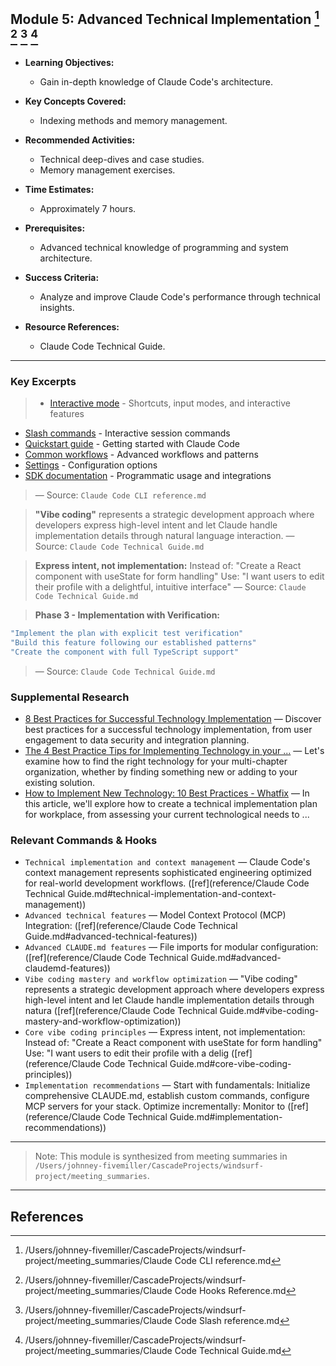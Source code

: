 ## Module 5: Advanced Technical Implementation [^1] [^2] [^3] [^4]

- **Learning Objectives:**
  - Gain in-depth knowledge of Claude Code's architecture.

- **Key Concepts Covered:**
  - Indexing methods and memory management.

- **Recommended Activities:**
  - Technical deep-dives and case studies.
  - Memory management exercises.

- **Time Estimates:**
  - Approximately 7 hours.

- **Prerequisites:**
  - Advanced technical knowledge of programming and system architecture.

- **Success Criteria:**
  - Analyze and improve Claude Code's performance through technical insights.

- **Resource References:**
  - Claude Code Technical Guide.

---

### Key Excerpts

> * [Interactive mode](/en/docs/claude-code/interactive-mode) - Shortcuts, input modes, and interactive features
* [Slash commands](/en/docs/claude-code/slash-commands) - Interactive session commands
* [Quickstart guide](/en/docs/claude-code/quickstart) - Getting started with Claude Code
* [Common workflows](/en/docs/claude-code/common-workflows) - Advanced workflows and patterns
* [Settings](/en/docs/claude-code/settings) - Configuration options
* [SDK documentation](/en/docs/claude-code/sdk) - Programmatic usage and integrations
> — Source: `Claude Code CLI reference.md`

> **"Vibe coding"** represents a strategic development approach where developers express high-level intent and let Claude handle implementation details through natural language interaction.
> — Source: `Claude Code Technical Guide.md`

> **Express intent, not implementation:**
Instead of: "Create a React component with useState for form handling"
Use: "I want users to edit their profile with a delightful, intuitive interface"
> — Source: `Claude Code Technical Guide.md`

> **Phase 3 - Implementation with Verification:**
```bash
"Implement the plan with explicit test verification"
"Build this feature following our established patterns"
"Create the component with full TypeScript support"
```
> — Source: `Claude Code Technical Guide.md`


### Supplemental Research

- [8 Best Practices for Successful Technology Implementation](https://report.woodard.com/articles/8-best-practices-for-successful-technology-implementation-witawr) — Discover best practices for a successful technology implementation, from user engagement to data security and integration planning.
- [The 4 Best Practice Tips for Implementing Technology in your ...](https://www.remembers.com/blog/the-4-best-practice-tips-for-implementing-technology-in-your-organization/) — Let's examine how to find the right technology for your multi-chapter organization, whether by finding something new or adding to your existing solution.
- [How to Implement New Technology: 10 Best Practices - Whatfix](https://whatfix.com/blog/implement-new-technology/) — In this article, we'll explore how to create a technical implementation plan for workplace, from assessing your current technological needs to ...

### Relevant Commands & Hooks

- `Technical implementation and context management` — Claude Code's context management represents sophisticated engineering optimized for real-world development workflows. ([ref](reference/Claude Code Technical Guide.md#technical-implementation-and-context-management))
- `Advanced technical features` — Model Context Protocol (MCP) Integration: ([ref](reference/Claude Code Technical Guide.md#advanced-technical-features))
- `Advanced CLAUDE.md features` — File imports for modular configuration: ([ref](reference/Claude Code Technical Guide.md#advanced-claudemd-features))
- `Vibe coding mastery and workflow optimization` — "Vibe coding" represents a strategic development approach where developers express high-level intent and let Claude handle implementation details through natura ([ref](reference/Claude Code Technical Guide.md#vibe-coding-mastery-and-workflow-optimization))
- `Core vibe coding principles` — Express intent, not implementation: Instead of: "Create a React component with useState for form handling" Use: "I want users to edit their profile with a delig ([ref](reference/Claude Code Technical Guide.md#core-vibe-coding-principles))
- `Implementation recommendations` — Start with fundamentals: Initialize comprehensive CLAUDE.md, establish custom commands, configure MCP servers for your stack. Optimize incrementally: Monitor to ([ref](reference/Claude Code Technical Guide.md#implementation-recommendations))

---

> Note: This module is synthesized from meeting summaries in `/Users/johnney-fivemiller/CascadeProjects/windsurf-project/meeting_summaries`.


---

## References
[^1]: /Users/johnney-fivemiller/CascadeProjects/windsurf-project/meeting_summaries/Claude Code CLI reference.md
[^2]: /Users/johnney-fivemiller/CascadeProjects/windsurf-project/meeting_summaries/Claude Code Hooks Reference.md
[^3]: /Users/johnney-fivemiller/CascadeProjects/windsurf-project/meeting_summaries/Claude Code Slash reference.md
[^4]: /Users/johnney-fivemiller/CascadeProjects/windsurf-project/meeting_summaries/Claude Code Technical Guide.md
[^5]: /Users/johnney-fivemiller/CascadeProjects/windsurf-project/meeting_summaries/claude-code-insights.md
[^6]: /Users/johnney-fivemiller/CascadeProjects/windsurf-project/meeting_summaries/claude-code-masterclass-insights.md
[^7]: /Users/johnney-fivemiller/CascadeProjects/windsurf-project/meeting_summaries/cloud-code-discussion-insights.md
[^8]: /Users/johnney-fivemiller/CascadeProjects/windsurf-project/meeting_summaries/cloud-code-insights.md
[^9]: /Users/johnney-fivemiller/CascadeProjects/windsurf-project/meeting_summaries/cloud-code-masterclass-insights.md
[^10]: /Users/johnney-fivemiller/CascadeProjects/windsurf-project/meeting_summaries/cloud-code-masterclass.md
[^11]: /Users/johnney-fivemiller/CascadeProjects/windsurf-project/meeting_summaries/cloud-code-workshop.md
[^12]: /Users/johnney-fivemiller/CascadeProjects/windsurf-project/meeting_summaries/leveraging-claude-code-ai-development.md
